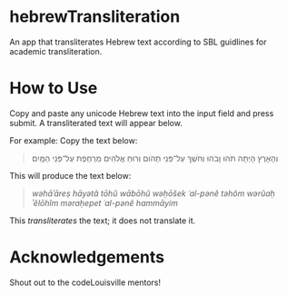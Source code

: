 # hebrewTransliteration
An app that transliterates Hebrew text according to SBL guidlines for academic transliteration.

# How to Use
Copy and paste any unicode Hebrew text into the input field and press submit. A transliterated text will appear below. 

For example:
Copy the text below:

>וְהָאָרֶץ הָיְתָה תֹהוּ וָבֹהוּ וְחֹשֶׁךְ עַל־פְּנֵי תְהֹום וְרוּחַ אֱלֹהִים מְרַחֶפֶת עַל־פְּנֵי הַמָּֽיִם׃

This will produce the text below:

><i>wǝhāʾāreṣ hāyǝtâ tōhû wābōhû wǝḥōšek ʿal-pǝnê tǝhôm wǝrûaḥ ʾĕlōhîm mǝraḥepet ʿal-pǝnê hammāyim</i>

This <i>transliterates</i> the text; it does not translate it.

# Acknowledgements
Shout out to the codeLouisville mentors!
